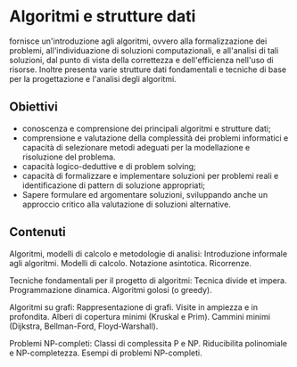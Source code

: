 # Algoritmi e strutture dati

fornisce un'introduzione agli algoritmi, ovvero alla formalizzazione dei problemi, all'individuazione di soluzioni computazionali, e all'analisi di tali soluzioni, dal punto di vista della correttezza e dell'efficienza nell'uso di risorse. 
Inoltre presenta varie strutture dati fondamentali e tecniche di base per la progettazione e l'analisi degli algoritmi.

## Obiettivi

- conoscenza e comprensione dei principali algoritmi e strutture dati;
- comprensione e valutazione della complessità dei problemi informatici e capacità di selezionare metodi adeguati per la modellazione e risoluzione del problema.
- capacità logico-deduttive e di problem solving;
- capacità di formalizzare e implementare soluzioni per problemi reali e identificazione di pattern di soluzione appropriati;
- Sapere formulare ed argomentare soluzioni, sviluppando anche un approccio critico alla valutazione di soluzioni alternative.

## Contenuti

Algoritmi, modelli di calcolo e metodologie di analisi: Introduzione informale agli algoritmi. Modelli di calcolo. Notazione asintotica. Ricorrenze.

Tecniche fondamentali per il progetto di algoritmi: Tecnica divide et impera. Programmazione dinamica. Algoritmi golosi (o greedy).

Algoritmi su grafi: Rappresentazione di grafi. Visite in ampiezza e in profondita. Alberi di copertura minimi (Kruskal e Prim). Cammini minimi (Dijkstra, Bellman-Ford, Floyd-Warshall).

Problemi NP-completi: Classi di complessita P e NP. Riducibilita polinomiale e NP-completezza. Esempi di problemi NP-completi.
